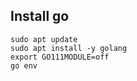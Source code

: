 ## Install go

    sudo apt update 
    sudo apt install -y golang
    export GO111MODULE=off
    go env
